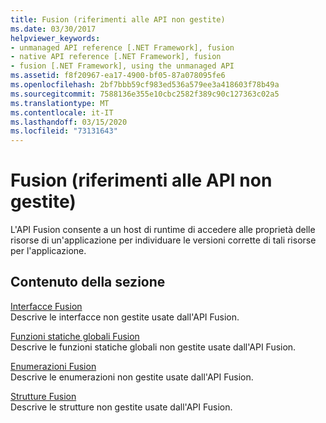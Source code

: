 ```yaml
---
title: Fusion (riferimenti alle API non gestite)
ms.date: 03/30/2017
helpviewer_keywords:
- unmanaged API reference [.NET Framework], fusion
- native API reference [.NET Framework], fusion
- fusion [.NET Framework], using the unmanaged API
ms.assetid: f8f20967-ea17-4900-bf05-87a078095fe6
ms.openlocfilehash: 2bf7bbb59cf983ed536a579ee3a418603f78b49a
ms.sourcegitcommit: 7588136e355e10cbc2582f389c90c127363c02a5
ms.translationtype: MT
ms.contentlocale: it-IT
ms.lasthandoff: 03/15/2020
ms.locfileid: "73131643"
---
```

# <a name="fusion-unmanaged-api-reference"></a>Fusion (riferimenti alle API non gestite)
L'API Fusion consente a un host di runtime di accedere alle proprietà delle risorse di un'applicazione per individuare le versioni corrette di tali risorse per l'applicazione.  
  
## <a name="in-this-section"></a>Contenuto della sezione  
 [Interfacce Fusion](fusion-interfaces.md)  
 Descrive le interfacce non gestite usate dall'API Fusion.  
  
 [Funzioni statiche globali Fusion](fusion-global-static-functions.md)  
 Descrive le funzioni statiche globali non gestite usate dall'API Fusion.  
  
 [Enumerazioni Fusion](fusion-enumerations.md)  
 Descrive le enumerazioni non gestite usate dall'API Fusion.  
  
 [Strutture Fusion](fusion-structures.md)  
 Descrive le strutture non gestite usate dall'API Fusion.
